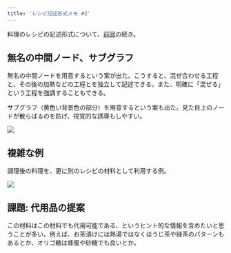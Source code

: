 ```yaml
---
title: 'レシピ記述形式メモ #2'
---
```

料理のレシピの記述形式について、[前回](https://r7kamura.com/articles/2022-05-13-mermaid-recipe-memo)の続き。

無名の中間ノード、サブグラフ
--------------

無名の中間ノードを用意するという案が出た。こうすると、混ぜ合わせる工程と、その後の加熱などの工程とを独立して記述できる。また、明確に「混ぜる」という工程を強調することもできる。

サブグラフ（黄色い背景色の部分）を用意するという案も出た。見た目上のノードが散らばるのを防げ、視覚的な誘導もしやすい。

![](https://lh5.googleusercontent.com/bxjEzzZg0L9P8vRfBzUEr-CeQPnRW-fKX31BttDOl9Y9ycjwNnuzC2xjnwh5t0pwWh6to5YyML8x--XiWc83Q26TSFqsGeQfUYbdjR-98txCGFUSc7vBvNIQImrNDjBdxKXUOLqFfITWhEU7z6-CZA)

複雑な例
----

調理後の料理を、更に別のレシピの材料として利用する例。

![](https://lh3.googleusercontent.com/2ofblOMV5GGaBJA1c2mfSEHA5k4eYpFW4pNSKYNRbDctHsqpmTorHnuXwAzb1ghPuws-la94CwmPXLTn-plinIXHHQaGZGAzfATkf4jKQxR5tTCwYcccJ0Cp_FyZlcg95n3Ox-oMkMTczAc3TDkT4w)

課題: 代用品の提案
----------

この材料はこの材料でも代用可能である、というヒント的な情報を含めたいと思うことが多い。例えば、お茶漬けには熱湯ではなくほうじ茶や緑茶のパターンもあるとか、オリゴ糖は蜂蜜や砂糖でも良いとか。

